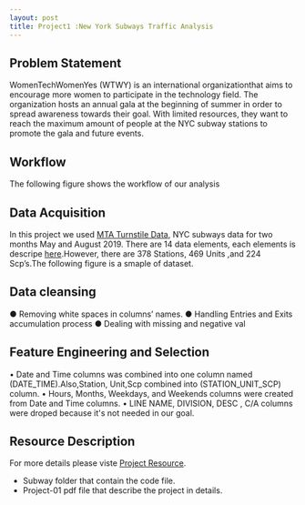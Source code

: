 ```yaml
---
layout: post
title: Project1 :New York Subways Traffic Analysis
---
```






## Problem Statement 

WomenTechWomenYes (WTWY) is an international organizationthat aims to encourage more women to participate in the technology field. The organization hosts an annual gala at the beginning of summer in order to spread awareness towards their goal. With limited resources, they want to reach the maximum amount of people at the NYC subway stations to promote the gala and future events.

## Workflow
The following figure shows the workflow of our analysis


## Data Acquisition
In this project we used [MTA Turnstile Data](http://web.mta.info/developers/turnstile.html), NYC subways data for two months May and August 2019. There are 14 data elements, each elements is descripe [here](http://web.mta.info/developers/resources/nyct/turnstile/ts_Field_Description.txt).However, there are 378 Stations, 469 Units ,and 224 Scp’s.The following figure is a smaple of dataset.



## Data cleansing
● Removing white spaces in columns’ names.
● Handling Entries and Exits accumulation process
● Dealing with missing and negative val


## Feature Engineering and Selection
• Date and Time columns was combined into one column named (DATE_TIME).Also,Station, Unit,Scp combined into (STATION_UNIT_SCP) column.
• Hours, Months, Weekdays, and Weekends columns were created from Date and Time columns.
• LINE NAME, DIVISION, DESC , C/A columns were droped because it's not needed in our goal.


## Resource Description
For more details please viste [Project Resource](https://github.com/thisismetis/sa19_ds1/tree/master/student_work/project1/team4).
* Subway folder that contain the code file.
* Project-01 pdf file that describe the project in details.

